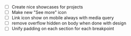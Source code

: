 - [ ] Create nice showcases for projects
- [ ] Make new "See more" icon
- [ ] Link icon show on mobile always with media query
- [ ] remove overflow hidden on body when done with design
- [ ] Unify padding on each section for each breakpoint